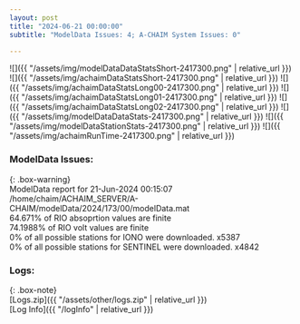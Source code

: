 ```yaml
---
layout: post
title: "2024-06-21 00:00:00"
subtitle: "ModelData Issues: 4; A-CHAIM System Issues: 0"

---
```


![]({{ "/assets/img/modelDataDataStatsShort-2417300.png" | relative_url }})
![]({{ "/assets/img/achaimDataStatsShort-2417300.png" | relative_url }})
![]({{ "/assets/img/achaimDataStatsLong00-2417300.png" | relative_url }})
![]({{ "/assets/img/achaimDataStatsLong01-2417300.png" | relative_url }})
![]({{ "/assets/img/achaimDataStatsLong02-2417300.png" | relative_url }})
![]({{ "/assets/img/modelDataDataStats-2417300.png" | relative_url }})
![]({{ "/assets/img/modelDataStationStats-2417300.png" | relative_url }})
![]({{ "/assets/img/achaimRunTime-2417300.png" | relative_url }})


### ModelData Issues:  
  
{: .box-warning}  
 ModelData report for 21-Jun-2024 00:15:07   
 /home/chaim/ACHAIM_SERVER/A-CHAIM/modelData/2024/173/00/modelData.mat   
 64.671% of RIO absoprtion values are finite   
 74.1988% of RIO volt values are finite   
 0% of all possible stations for IONO were downloaded. x5387   
 0% of all possible stations for SENTINEL were downloaded. x4842   
  


### Logs:  
  
{: .box-note}  
[Logs.zip]({{ "/assets/other/logs.zip" | relative_url }})  
[Log Info]({{ "/logInfo" | relative_url }})  
